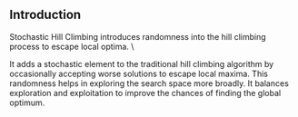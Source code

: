 ## Introduction

Stochastic Hill Climbing introduces randomness into the hill climbing process to escape local optima. \\

It adds a stochastic element to the traditional hill climbing algorithm by occasionally accepting worse solutions to escape local maxima. This randomness helps in exploring the search space more broadly. It balances exploration and exploitation to improve the chances of finding the global optimum.